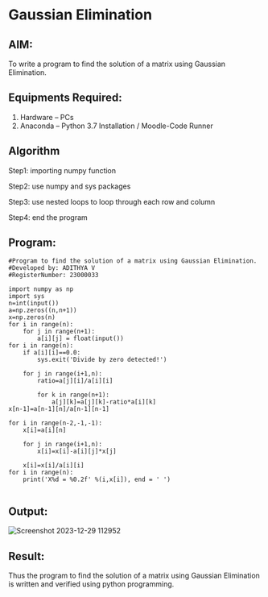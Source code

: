 # Gaussian Elimination

## AIM:
To write a program to find the solution of a matrix using Gaussian Elimination.

## Equipments Required:
1. Hardware – PCs
2. Anaconda – Python 3.7 Installation / Moodle-Code Runner

## Algorithm
Step1: importing numpy function

Step2: use numpy and sys packages

Step3: use nested loops to loop through each row and column

Step4: end the program

## Program:
```
#Program to find the solution of a matrix using Gaussian Elimination.
#Developed by: ADITHYA V
#RegisterNumber: 23000033

import numpy as np
import sys
n=int(input())
a=np.zeros((n,n+1))
x=np.zeros(n)
for i in range(n):
    for j in range(n+1):
        a[i][j] = float(input())
for i in range(n):
    if a[i][i]==0.0:
        sys.exit('Divide by zero detected!')
    
    for j in range(i+1,n):
        ratio=a[j][i]/a[i][i]
        
        for k in range(n+1):
            a[j][k]=a[j][k]-ratio*a[i][k]
x[n-1]=a[n-1][n]/a[n-1][n-1]

for i in range(n-2,-1,-1):
    x[i]=a[i][n]
    
    for j in range(i+1,n):
        x[i]=x[i]-a[i][j]*x[j]
        
    x[i]=x[i]/a[i][i]
for i in range(n):
    print('X%d = %0.2f' %(i,x[i]), end = ' ')
        
```
## Output:

![Screenshot 2023-12-29 112952](https://github.com/ADITHYA23000033/Gaussian/assets/148514544/eac5a40d-7ce3-496b-8b6f-5d64bfab11ce)

## Result:
Thus the program to find the solution of a matrix using Gaussian Elimination is written and verified using python programming.

